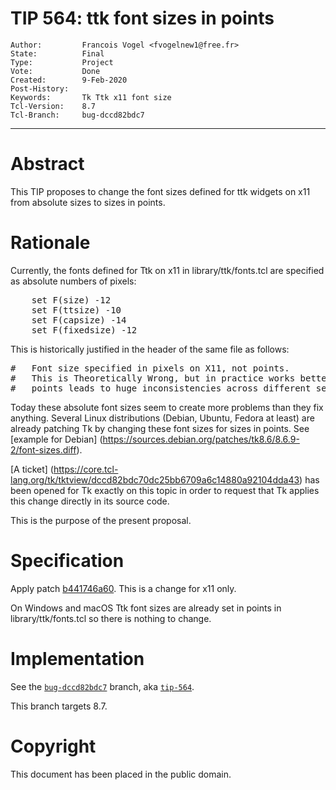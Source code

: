 # TIP 564: ttk font sizes in points
	Author:         Francois Vogel <fvogelnew1@free.fr>
	State:          Final
	Type:           Project
	Vote:           Done
	Created:        9-Feb-2020
	Post-History:   
	Keywords:       Tk Ttk x11 font size
	Tcl-Version:    8.7
	Tcl-Branch:     bug-dccd82bdc7
-----

# Abstract

This TIP proposes to change the font sizes defined for ttk widgets on x11 from absolute sizes to sizes in points.

# Rationale

Currently, the fonts defined for Ttk on x11 in library/ttk/fonts.tcl are specified as absolute numbers of pixels:

<pre>
	set F(size) -12
	set F(ttsize) -10
	set F(capsize) -14
	set F(fixedsize) -12
</pre>

This is historically justified in the header of the same file as follows:

<pre>
#	Font size specified in pixels on X11, not points.
#	This is Theoretically Wrong, but in practice works better; using
#	points leads to huge inconsistencies across different servers.
</pre>

Today these absolute font sizes seem to create more problems than they fix anything. Several Linux distributions (Debian, Ubuntu, Fedora at least) are already patching Tk by changing these font sizes for sizes in points. See [example for Debian] (https://sources.debian.org/patches/tk8.6/8.6.9-2/font-sizes.diff).

[A ticket] (https://core.tcl-lang.org/tk/tktview/dccd82bdc70dc25bb6709a6c14880a92104dda43) has been opened for Tk exactly on this topic in order to request that Tk applies this change directly in its source code.  

This is the purpose of the present proposal.

# Specification

Apply patch [b441746a60](https://core.tcl-lang.org/tk/info/b441746a60). This is a change for x11 only.

On Windows and macOS Ttk font sizes are already set in points in library/ttk/fonts.tcl so there is nothing to change.

# Implementation

See the [`bug-dccd82bdc7`](https://core.tcl-lang.org/tk/timeline?r=bug-dccd82bdc7&unhide) branch, aka [`tip-564`](https://core.tcl-lang.org/tk/timeline?r=tip-564&unhide).

This branch targets 8.7.

# Copyright

This document has been placed in the public domain.
